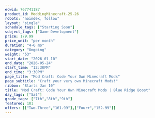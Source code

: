 ```yaml
---
ecwid: 767741187
product_id: ModdingMinecraft-25-26
robots: "noindex, follow"
layout: "single"
schedule_tags: ["Starting Soon"]
subject_tags: ["Game Development"]
price: 179.99
price_unit: "per month"
duration: "4-6 mo"
category: "Ongoing"
weight: "53"
start_date: "2026-01-10"
end_date: "2026-05-24"
start_time: "12:30PM"
end_time: "3:30PM"
page_title: "Mod Craft: Code Your Own Minecraft Mods"
page_subtitle: "Craft your very own Minecraft Mods!"
ribbon: "Starts Jan 10"
title: "Mod Craft: Code Your Own Minecraft Mods | Blue Ridge Boost"
day_tags: ["Sat"]
grade_tags: ["7th","8th","9th"]
featured: 181
offers: [["Two-Three","161.99"],["Four+","152.99"]]
---
```

